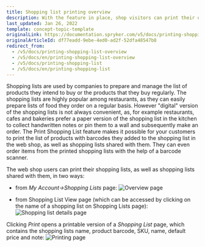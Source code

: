 ```yaml
---
title: Shopping list printing overview
description: With the feature in place, shop visitors can print their own shopping lists and shopping lists shared with them from their account or Shopping list view page.
last_updated: Jan 26, 2022
template: concept-topic-template
originalLink: https://documentation.spryker.com/v5/docs/printing-shopping-list-overview
originalArticleId: df77eadd-9ebe-4ed0-ad2f-52dfa48547b8
redirect_from:
  - /v5/docs/printing-shopping-list-overview
  - /v5/docs/en/printing-shopping-list-overview
  - /v5/docs/printing-shopping-list
  - /v5/docs/en/printing-shopping-list
---
```


Shopping lists are used by companies to prepare and manage the list of products they intend to buy or the products that they buy regularly. The shopping lists are highly popular among restaurants, as they can easily prepare lists of food they order on a regular basis. However "digital" version of the shopping lists is not always convenient, as, for example restaurants, cafes and bakeries prefer a paper version of the shopping list in the kitchen to collect handwritten notes or pin them to a wall and subsequently make an order. The Print Shopping List feature makes it possible for your customers to print the list of products with barcodes they added to the shopping list in the web shop, as well as shopping lists shared with them. They can even order items from the printed shopping lists with the help of a barcode scanner.


The web shop users can print their shopping lists, as well as shopping lists shared with them, in two ways:

* from *My Account→Shopping Lists* page:
![Overview page](https://spryker.s3.eu-central-1.amazonaws.com/docs/Features/Shopping+List/Print+Shopping+List/Printing+a+Shopping+List+Feature+Overview/actions-overview-page.png)

* from Shopping List View page (which can be accessed by clicking on the name of a shopping list on Shopping Lists page):
![Shopping list details page](https://spryker.s3.eu-central-1.amazonaws.com/docs/Features/Shopping+List/Print+Shopping+List/Printing+a+Shopping+List+Feature+Overview/shopping-list-details-page.png)

Clicking *Print* opens a printable version of a *Shopping List* page, which contains the shopping lists name, product barcode, SKU, name, default price and note:
![Printing page](https://spryker.s3.eu-central-1.amazonaws.com/docs/Features/Shopping+List/Print+Shopping+List/Printing+a+Shopping+List+Feature+Overview/print.png)

